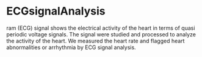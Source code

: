 # ECGsignalAnalysis
ram (ECG) signal shows the electrical activity of the heart in terms of quasi periodic voltage signals. The signal were studied and processed to analyze the activity of the heart. We measured the heart rate and flagged heart abnormalities or arrhythmia by ECG signal analysis.
